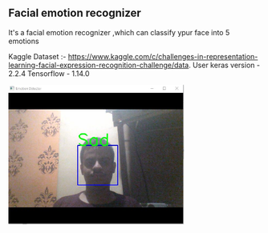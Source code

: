 ## Facial emotion recognizer  
It's a facial emotion recognizer ,which can classify ypur face into 5 emotions
  
Kaggle Dataset :- https://www.kaggle.com/c/challenges-in-representation-learning-facial-expression-recognition-challenge/data.
  User keras version - 2.2.4
  Tensorflow - 1.14.0  

<img src="1.JPG" width="350" title="hover text">  
  
